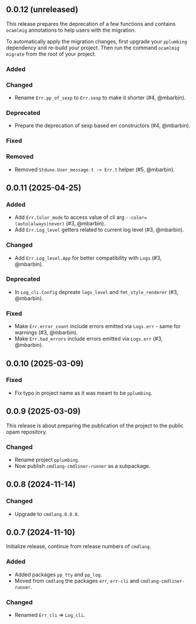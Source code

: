 ## 0.0.12 (unreleased)

This release prepares the deprecation of a few functions and contains `ocamlmig` annotations to help users with the migration.

To automatically apply the migration changes, first upgrade your `pplumbing` dependency and re-build your project. Then run the command `ocamlmig migrate` from the root of your project.

### Added

### Changed

- Rename `Err.pp_of_sexp` to `Err.sexp` to make it shorter (#4, @mbarbin).

### Deprecated

- Prepare the deprecation of sexp based err constructors (#4, @mbarbin).

### Fixed

### Removed

- Removed `Stdune.User_message.t -> Err.t` helper (#5, @mbarbin).

## 0.0.11 (2025-04-25)

### Added

- Add `Err.Color_mode` to access value of cli arg `--color=(auto|always|never)` (#3, @mbarbin).
- Add `Err.Log_level` getters related to current log level (#3, @mbarbin).

### Changed

- Add `Err.Log_level.App` for better compatibility with `Logs` (#3, @mbarbin).

### Deprecated

- In `Log_cli.Config` depreate `logs_level` and `fmt_style_renderer` (#3, @mbarbin).

### Fixed

- Make `Err.error_count` include errors emitted via `Logs.err` - same for warnings (#3, @mbarbin).
- Make `Err.had_errors` include errors emitted via `Logs.err` (#3, @mbarbin).

## 0.0.10 (2025-03-09)

### Fixed

- Fix typo in project name as it was meant to be `pplumbing`.

## 0.0.9 (2025-03-09)

This release is about preparing the publication of the project to the public opam repository.

### Changed

- Rename project `pplumbing`.
- Now publish `cmdlang-cmdliner-runner` as a subpackage.

## 0.0.8 (2024-11-14)

### Changed

- Upgrade to `cmdlang.0.0.8`.

## 0.0.7 (2024-11-10)

Initialize release, continue from release numbers of `cmdlang`.

### Added

- Added packages `pp_tty` and `pp_log`.
- Moved from `cmdlang` the packages `err`, `err-cli` and `cmdlang-cmdliner-runner`.

### Changed

- Renamed `Err_cli` => `Log_cli`.
